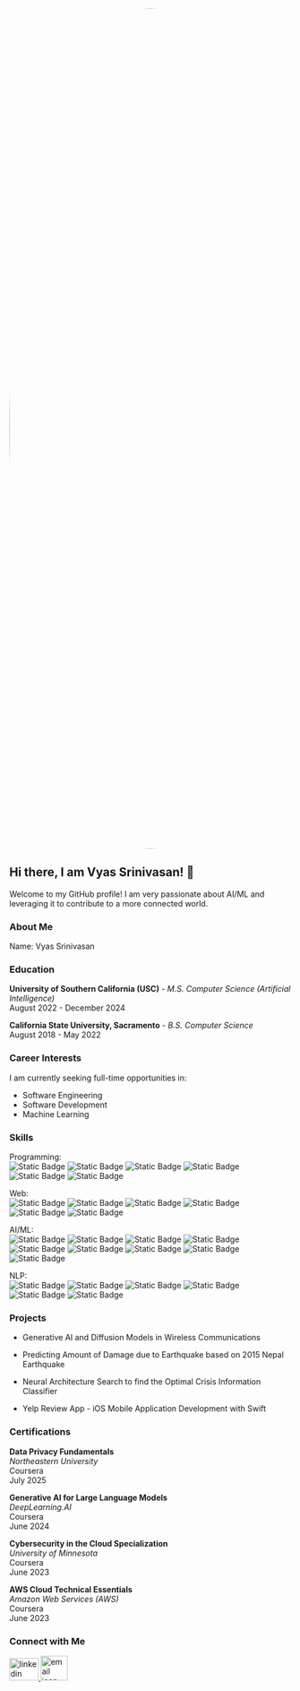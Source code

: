 <img src="https://img.pikbest.com/backgrounds/20250418/ai-technology-abstract-png-futuristic-flat-design-for-innovation-data-ai_11672196.jpg!w700wp" style="border-radius:50%" width ="1500">

## Hi there, I am Vyas Srinivasan! 👋

Welcome to my GitHub profile! I am very passionate about AI/ML and leveraging it to contribute to a more connected world.

### About Me
Name: Vyas Srinivasan

### Education
<p>
<b>University of Southern California (USC)</b> - 
<em>M.S. Computer Science (Artificial Intelligence)</em><br>
August 2022 - December 2024</p>

<p>
<b>California State University, Sacramento</b> -
<em>B.S. Computer Science</em><br>
August 2018 - May 2022</p>

### Career Interests
I am currently seeking full-time opportunities in:
- Software Engineering
- Software Development
- Machine Learning
  
### Skills

<p>Programming: <br>
<img alt="Static Badge" src="https://img.shields.io/badge/Python-0B00CF">
<img alt="Static Badge" src="https://img.shields.io/badge/Java-300A6E">
<img alt="Static Badge" src="https://img.shields.io/badge/JavaScript-FF00C3">
<img alt="Static Badge" src="https://img.shields.io/badge/TypeScript-FF0090">
<img alt="Static Badge" src="https://img.shields.io/badge/C-FF2D2B">
<img alt="Static Badge" src="https://img.shields.io/badge/Swift-C10A28">
  
</p>

<p>Web:<br>
<img alt="Static Badge" src="https://img.shields.io/badge/HTML-aea2f0">
<img alt="Static Badge" src="https://img.shields.io/badge/CSS-fed040">
<img alt="Static Badge" src="https://img.shields.io/badge/NodeJS-1bb476">
<img alt="Static Badge" src="https://img.shields.io/badge/Angular-0b43dc">
<img alt="Static Badge" src="https://img.shields.io/badge/Bootstrap-fc3f21">  
<img alt="Static Badge" src="https://img.shields.io/badge/REST%20APIs-d0d1ad">
</p>

<p>AI/ML: <br>
<img alt="Static Badge" src="https://img.shields.io/badge/TensorFlow-281450">
<img alt="Static Badge" src="https://img.shields.io/badge/Pytorch-141414">
<img alt="Static Badge" src="https://img.shields.io/badge/Support%20Vector%20Machine-141450">
<img alt="Static Badge" src="https://img.shields.io/badge/Scikit%20Learn-c80050">
<img alt="Static Badge" src="https://img.shields.io/badge/Pandas-6464b4">
<img alt="Static Badge" src="https://img.shields.io/badge/Numpy-14b450">
<img alt="Static Badge" src="https://img.shields.io/badge/Decision%20Trees-5E5EFF">
<img alt="Static Badge" src="https://img.shields.io/badge/LLMs-0037FF">
<img alt="Static Badge" src="https://img.shields.io/badge/XGBoost-D063FF">
</p>

<p>NLP:<br>
<img alt="Static Badge" src="https://img.shields.io/badge/POS%20Tagging-007BFF">
<img alt="Static Badge" src="https://img.shields.io/badge/Named%20Entity%20Recognition-00CED1">
<img alt="Static Badge" src="https://img.shields.io/badge/Hidden%20Markov%20Models-FFC107">
<img alt="Static Badge" src="https://img.shields.io/badge/Word2Vec-6C757D">
<img alt="Static Badge" src="https://img.shields.io/badge/BERT-1E90FF">
<img alt="Static Badge" src="https://img.shields.io/badge/LSTM-05EBD5">
</p>




### Projects

* <p>Generative AI and Diffusion Models in Wireless Communications</p>

* <p>Predicting Amount of Damage due to Earthquake based on 2015 Nepal Earthquake</p>

* <p>Neural Architecture Search to find the Optimal Crisis Information Classifier</p>

* <p>Yelp Review App - iOS Mobile Application Development with Swift</p>



### Certifications
<p><b>Data Privacy Fundamentals</b><br>
<i>Northeastern University</i><br> 
Coursera<br>
July 2025</p>

<p><b>Generative AI for Large Language Models</b><br>
<i>DeepLearning.AI</i><br>
Coursera<br>
June 2024</p>

<p><b>Cybersecurity in the Cloud Specialization</b><br>
<i>University of Minnesota</i><br>
Coursera<br>
June 2023</p>

<p><b>AWS Cloud Technical Essentials</b><br>
<i>Amazon Web Services (AWS)</i><br>
Coursera<br>
June 2023</p>

### Connect with Me
 
<p><a href="https://www.linkedin.com/in/vyasrsrinivasan/">
<img src="https://raw.githubusercontent.com/maurodesouza/profile-readme-generator/master/src/assets/icons/social/linkedin/default.svg" width="52" height="40" alt="linkedin logo"  />
</a>
<a href="mailto:vyas0320@gmail.com">
<img src="https://www.clipartmax.com/png/middle/186-1861294_email-icon-square-png.png"  width="48" height="44" alt="email icon"  />
  </a>
</p>


<!--
**VyasRSrinivasan/VyasRSrinivasan** is a ✨ _special_ ✨ repository because its `README.md` (this file) appears on your GitHub profile.

Here are some ideas to get you started:

- 🔭 I’m currently working on ...
- 🌱 I’m currently learning ...
- 👯 I’m looking to collaborate on ...
- 🤔 I’m looking for help with ...
- 💬 Ask me about ...
- 📫 How to reach me: ...
- 😄 Pronouns: ...
- ⚡ Fun fact: ...
-->


